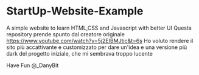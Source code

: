 # StartUp-Website-Example
A simple website to learn HTML,CSS and Javascript with better UI 
Questa repository prende spunto dal creatore originale https://www.youtube.com/watch?v=5j2EIBMJtic&t=6s
Ho voluto rendere il sito più accattivante e customizzato per dare un'idea e una versione più dark del progetto iniziale, che mi sembrava
troppo lucente


Have Fun
@_DanyBit
